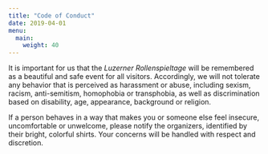 ```yaml
---
title: "Code of Conduct"
date: 2019-04-01
menu:
  main:
    weight: 40
---
```


It is important for us that the _Luzerner Rollenspieltage_ will be remembered as a beautiful and safe event for all visitors. Accordingly, we will not tolerate any behavior that is perceived as harassment or abuse, including sexism, racism, anti-semitism, homophobia or transphobia, as well as discrimination based on disability, age, appearance, background or religion.

If a person behaves in a way that makes you or someone else feel insecure, uncomfortable or unwelcome, please notify the organizers, identified by their bright, colorful shirts. Your concerns will be handled with respect and discretion.
